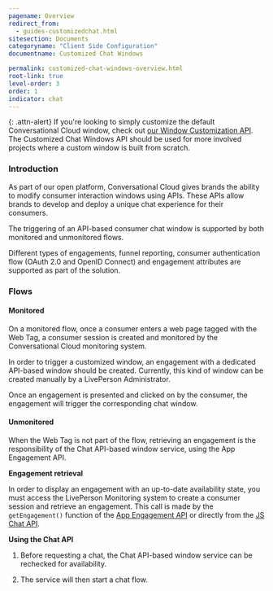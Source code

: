```yaml
---
pagename: Overview
redirect_from:
  - guides-customizedchat.html
sitesection: Documents
categoryname: "Client Side Configuration"
documentname: Customized Chat Windows

permalink: customized-chat-windows-overview.html
root-link: true
level-order: 3
order: 1
indicator: chat
---
```


{: .attn-alert}
If you're looking to simply customize the default Conversational Cloud window, check out [our Window Customization API](window-customization-api-overview.html). The Customized Chat Windows API should be used for more involved projects where a custom window is built from scratch.

### Introduction

As part of our open platform, Conversational Cloud gives brands the ability to modify consumer interaction windows using APIs. These APIs allow brands to develop and deploy a unique chat experience for their consumers.

The triggering of an API-based consumer chat window is supported by both monitored and unmonitored flows.

Different types of engagements, funnel reporting, consumer authentication flow (OAuth 2.0 and OpenID Connect) and engagement attributes are supported as part of the solution.

### Flows

#### Monitored

On a monitored flow, once a consumer enters a web page tagged with the Web Tag, a consumer session is created and monitored by the Conversational Cloud monitoring system.

In order to trigger a customized window, an engagement with a dedicated API-based window should be created. Currently, this kind of window can be created manually by a LivePerson Administrator.

Once an engagement is presented and clicked on by the consumer, the engagement will trigger the corresponding chat window.

#### Unmonitored
When the Web Tag is not part of the flow, retrieving an engagement is the responsibility of the Chat API-based window service, using the App Engagement API.

**Engagement retrieval**

In order to display an engagement with an up-to-date availability state, you must access the LivePerson Monitoring system to create a consumer session and retrieve an engagement. This call is made by the `getEngagement()` function of the [App Engagement API](rt-interactions-app-engagement-overview.html) or directly from the [JS Chat API](consumer-experience-javascript-chat-getting-started.html).

**Using the Chat API**

1. Before requesting a chat, the Chat API-based window service can be rechecked for availability.

2. The service will then start a chat flow.
